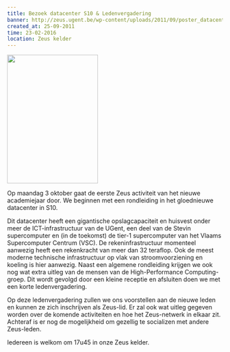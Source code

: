 ```yaml
---
title: Bezoek datacenter S10 & Ledenvergadering
banner: http://zeus.ugent.be/wp-content/uploads/2011/09/poster_datacenter_small.png
created_at: 25-09-2011
time: 23-02-2016
location: Zeus kelder
---
```


<a href="https://zeus.ugent.be/wp-content/uploads/2011/09/Poster3OctDesign.png"><img src="http://zeus.ugent.be/wp-content/uploads/2011/09/poster_datacenter_small.png" alt="" title="Datacenter en Ledenvergadering" width="212" height="300" class="alignright size-medium wp-image-545" /></a>

Op maandag 3 oktober gaat de eerste Zeus activiteit van het nieuwe academiejaar door. We beginnen met een rondleiding in het gloednieuwe datacenter in S10.

Dit datacenter heeft een gigantische opslagcapaciteit en huisvest onder meer de ICT-infrastructuur van de UGent, een deel van de Stevin supercomputer en (in de toekomst) de tier-1 supercomputer van het Vlaams Supercomputer Centrum (VSC). De rekeninfrastructuur momenteel aanwezig heeft een rekenkracht van meer dan 32 teraflop. Ook de meest moderne technische infrastructuur op vlak van stroomvoorziening en koeling is hier aanwezig. Naast een algemene rondleiding krijgen we ook nog wat extra uitleg van de mensen van de High-Performance Computing-groep. Dit wordt gevolgd door een kleine receptie en afsluiten doen we met een korte ledenvergadering.

Op deze ledenvergadering zullen we ons voorstellen aan de nieuwe leden en kunnen ze zich inschrijven als Zeus-lid. Er zal ook wat uitleg gegeven worden over de komende activiteiten en hoe het Zeus-netwerk in elkaar zit. Achteraf is er nog de mogelijkheid om gezellig te socializen met andere Zeus-leden.

Iedereen is welkom om 17u45 in onze Zeus kelder.